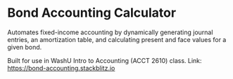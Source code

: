 # Bond Accounting Calculator

Automates fixed-income accounting by dynamically generating journal entries, an amortization table, and calculating present and face values for a given bond. 

Built for use in WashU Intro to Accounting (ACCT 2610) class. Link: https://bond-accounting.stackblitz.io  
